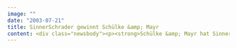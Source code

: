 ```yaml
---
image: ""
date: "2003-07-21"
title: SinnerSchrader gewinnt Schülke &amp; Mayr
content: <div class="newsbody"><p><strong>Schülke &amp; Mayr hat SinnerSchrader mit dem Relaunch seiner Internetpräsenz beauftragt. In einer Wettbewerbspräsentation konnte sich der E-Business-Dienstleister mit seinem konsequent nutzerorientierten Ansatz durchsetzen.</strong></p><p>Die zukünftige Informationsarchitektur und das Design richten sich an den Bedürfnissen der unterschiedlichen Zielgruppen aus. Dabei stehen die für den Kunden wichtigen Informationen über die Produkte und deren Anwendung im Mittelpunkt.</p><p>Die Webpräsenz wird in verschiedenen Sprach- und Länderversionen realisiert, die sich zu einem Gesamtsystem ergänzen. Für die Pflege der Inhalte ist das Content Management System RedDot vorgesehen.</p><p>Die Schülke &amp; Mayr GmbH ist ein führendes Unternehmen in den Bereichen Hygiene und Konservierung. Sie entwickelt, produziert und vertreibt Desinfektionsmittel, Antiseptika, Konservierungsmittel und medizinische Hautpflegeprodukte.</p></div>
---
```

